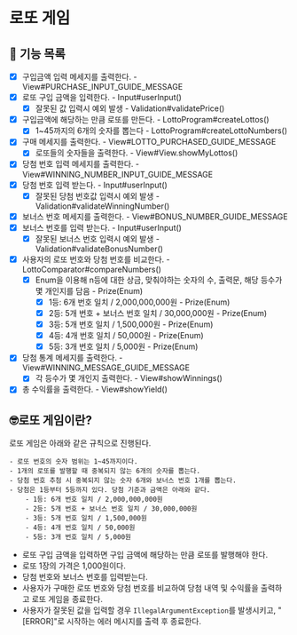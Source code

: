 # 로또 게임
## 🚀 기능 목록

- [x] 구입금액 입력 메세지를 출력한다. - View#PURCHASE_INPUT_GUIDE_MESSAGE
- [x] 로또 구입 금액을 입력한다. - Input#userInput()
  - [x] 잘못된 값 입력시 예외 발생 - Validation#validatePrice()

- [x] 구입금액에 해당하는 만큼 로또를 만든다. - LottoProgram#createLottos()
  - [x] 1~45까지의 6개의 숫자를 뽑는다 - LottoProgram#createLottoNumbers()

- [x] 구매 메세지를 출력한다. - View#LOTTO_PURCHASED_GUIDE_MESSAGE
  - [x] 로또들의 숫자들을 출력한다. - View#View.showMyLottos()

- [x] 당첨 번호 입력 메세지를 출력한다. - View#WINNING_NUMBER_INPUT_GUIDE_MESSAGE
- [x] 당첨 번호 입력 받는다. - Input#userInput()
  - [x] 잘못된 당첨 번호값 입력시 예외 발생 - Validation#validateWinningNumber()

- [x] 보너스 번호 메세지를 출력한다. - View#BONUS_NUMBER_GUIDE_MESSAGE
- [x] 보너스 번호를 입력 받는다. - Input#userInput()
  - [x] 잘못된 보너스 번호 입력시 예외 발생 - Validation#validateBonusNumber()

- [x] 사용자의 로또 번호와 당첨 번호를 비교한다. - LottoComparator#compareNumbers()
  - [x] Enum을 이용해 n등에 대한 상금, 맞춰야하는 숫자의 수, 출력문, 해당 등수가 몇 개인지를 담음 - Prize(Enum)
    - [x] 1등: 6개 번호 일치 / 2,000,000,000원 - Prize(Enum)
    - [x] 2등: 5개 번호 + 보너스 번호 일치 / 30,000,000원 - Prize(Enum)
    - [x] 3등: 5개 번호 일치 / 1,500,000원 - Prize(Enum)
    - [x] 4등: 4개 번호 일치 / 50,000원 - Prize(Enum)
    - [x] 5등: 3개 번호 일치 / 5,000원 - Prize(Enum)

- [x] 당첨 통계 메세지를 출력한다. - View#WINNING_MESSAGE_GUIDE_MESSAGE
  - [x] 각 등수가 몇 개인지 출력한다. - View#showWinnings()

- [x] 총 수익률을 출력한다. - View#showYield()

## 🤓로또 게임이란?

로또 게임은 아래와 같은 규칙으로 진행된다.

```
- 로또 번호의 숫자 범위는 1~45까지이다.
- 1개의 로또를 발행할 때 중복되지 않는 6개의 숫자를 뽑는다.
- 당첨 번호 추첨 시 중복되지 않는 숫자 6개와 보너스 번호 1개를 뽑는다.
- 당첨은 1등부터 5등까지 있다. 당첨 기준과 금액은 아래와 같다.
    - 1등: 6개 번호 일치 / 2,000,000,000원
    - 2등: 5개 번호 + 보너스 번호 일치 / 30,000,000원
    - 3등: 5개 번호 일치 / 1,500,000원
    - 4등: 4개 번호 일치 / 50,000원
    - 5등: 3개 번호 일치 / 5,000원
```

- 로또 구입 금액을 입력하면 구입 금액에 해당하는 만큼 로또를 발행해야 한다.
- 로또 1장의 가격은 1,000원이다.
- 당첨 번호와 보너스 번호를 입력받는다.
- 사용자가 구매한 로또 번호와 당첨 번호를 비교하여 당첨 내역 및 수익률을 출력하고 로또 게임을 종료한다.
- 사용자가 잘못된 값을 입력할 경우 `IllegalArgumentException`를 발생시키고, "[ERROR]"로 시작하는 에러 메시지를 출력 후 종료한다.
